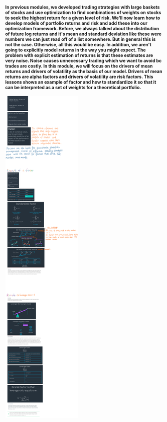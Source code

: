 
#### In previous modules, we developed trading strategies with large baskets of stocks and use optimization to find combinations of weights on stocks to seek the highest return for a given level of risk. We'll now learn how to develop models of portfolio returns and risk and add these into our optimization framework. Before, we always talked about the distribution of future log returns and it's mean and standard deviation like these were numbers we can just read off of a list somewhere. But in general this is not the case. Otherwise, all this would be easy. In addition, we aren't going to explicitly model returns in the way you might expect. The problem with explicit estimation of returns is that these estimates are very noise. Noise causes unnecessary trading which we want to avoid bc trades are costly. In this module, we will focus on the drivers of mean returns and drivers of volatility as the basis of our model. Drivers of mean returns are alpha factors and drivers of volatility are risk factors. This lessons shows an example of factor and how to standardize it so that it can be interpreted as a set of weights for a theoretical portfolio.

![](Factors.png)